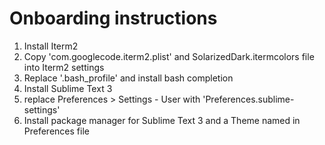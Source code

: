 # Onboarding instructions

1. Install Iterm2
2. Copy 'com.googlecode.iterm2.plist' and SolarizedDark.itermcolors file into Iterm2 settings
3. Replace '.bash_profile' and install bash completion
4. Install Sublime Text 3
5. replace Preferences > Settings - User with 'Preferences.sublime-settings'
6. Install package manager for Sublime Text 3 and a Theme named in Preferences file

